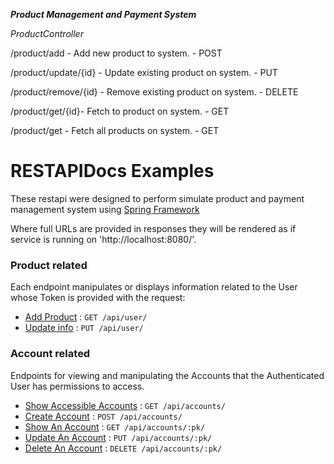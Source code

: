 ***Product Management and Payment System***

*ProductController*

/product/add - Add new product to system.                 - POST

/product/update/{id} - Update existing product on system. - PUT

/product/remove/{id} - Remove existing product on system. - DELETE

/product/get/{id}- Fetch to product on system.            - GET

/product/get - Fetch all products on system.              - GET


# RESTAPIDocs Examples

These restapi were designed to perform simulate product and payment management system using [Spring Framework](https://spring.io/)

Where full URLs are provided in responses they will be rendered as if service
is running on 'http://localhost:8080/'.

### Product related

Each endpoint manipulates or displays information related to the User whose
Token is provided with the request:

* [Add Product](src/main/java/com/iyzico/challenge/controller/ProductController.java) : `GET /api/user/`
* [Update info](user/put.md) : `PUT /api/user/`

### Account related

Endpoints for viewing and manipulating the Accounts that the Authenticated User
has permissions to access.

* [Show Accessible Accounts](accounts/get.md) : `GET /api/accounts/`
* [Create Account](accounts/post.md) : `POST /api/accounts/`
* [Show An Account](accounts/pk/get.md) : `GET /api/accounts/:pk/`
* [Update An Account](accounts/pk/put.md) : `PUT /api/accounts/:pk/`
* [Delete An Account](accounts/pk/delete.md) : `DELETE /api/accounts/:pk/`
